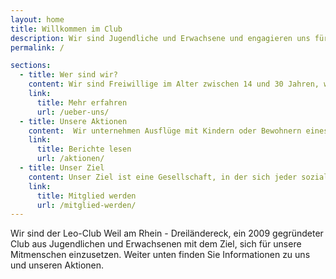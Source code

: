 ```yaml
---
layout: home
title: Willkommen im Club
description: Wir sind Jugendliche und Erwachsene und engagieren uns für das Wohl von benachteiligten Menschen, etwa aus Kinder- oder Pflegeheimen.
permalink: /

sections:
  - title: Wer sind wir?
    content: Wir sind Freiwillige im Alter zwischen 14 und 30 Jahren, welche sich ehrenamtlich für benachteiligte Menschen einsetzen.
    link:
      title: Mehr erfahren
      url: /ueber-uns/
  - title: Unsere Aktionen
    content:  Wir unternehmen Ausflüge mit Kindern oder Bewohnern eines Pflegeheims, sammeln Spenden oder arbeiten mit den Lions zusammen.
    link:
      title: Berichte lesen
      url: /aktionen/
  - title: Unser Ziel
    content: Unser Ziel ist eine Gesellschaft, in der sich jeder sozial engagiert und für hilfsbedürftige Menschen einsetzt.
    link:
      title: Mitglied werden
      url: /mitglied-werden/
---
```


Wir sind der Leo-Club Weil am Rhein - Dreiländereck, ein 2009 gegründeter Club aus Jugendlichen und Erwachsenen mit dem Ziel, sich für unsere Mitmenschen einzusetzen. Weiter unten finden Sie Informationen zu uns und unseren Aktionen.